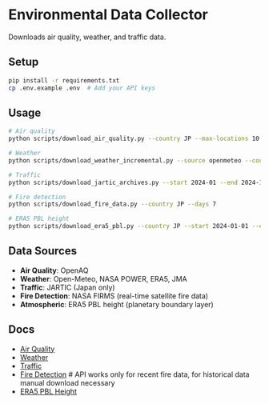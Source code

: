 # Environmental Data Collector

Downloads air quality, weather, and traffic data.

## Setup

```bash
pip install -r requirements.txt
cp .env.example .env  # Add your API keys
```

## Usage

```bash
# Air quality
python scripts/download_air_quality.py --country JP --max-locations 10 --parallel

# Weather  
python scripts/download_weather_incremental.py --source openmeteo --country JP --start 2024-01-01 --end 2024-01-31

# Traffic
python scripts/download_jartic_archives.py --start 2024-01 --end 2024-12

# Fire detection
python scripts/download_fire_data.py --country JP --days 7

# ERA5 PBL height
python scripts/download_era5_pbl.py --country JP --start 2024-01-01 --end 2024-01-07
```

## Data Sources

- **Air Quality**: OpenAQ
- **Weather**: Open-Meteo, NASA POWER, ERA5, JMA
- **Traffic**: JARTIC (Japan only)
- **Fire Detection**: NASA FIRMS (real-time satellite fire data)
- **Atmospheric**: ERA5 PBL height (planetary boundary layer)

## Docs

- [Air Quality](docs/AIR_QUALITY.md)
- [Weather](docs/WEATHER.md)
- [Traffic](docs/TRAFFIC.md)
- [Fire Detection](docs/FIRE_DETECTION.md) # API works only for recent fire data, for historical data manual download necessary
- [ERA5 PBL Height](docs/ERA5_PBL.md)
